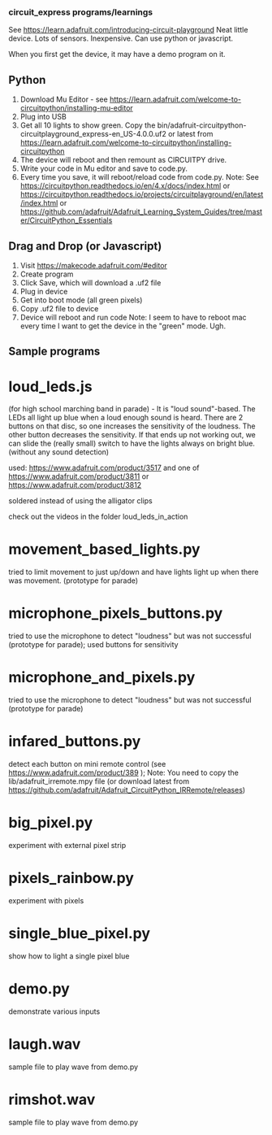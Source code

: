 ### circuit_express programs/learnings

See https://learn.adafruit.com/introducing-circuit-playground Neat little device.
Lots of sensors. Inexpensive. Can use python or javascript.

When you first get the device, it may have a demo program on it. 

## Python
1. Download Mu Editor - see https://learn.adafruit.com/welcome-to-circuitpython/installing-mu-editor
2. Plug into USB
3. Get all 10 lights to show green. Copy the bin/adafruit-circuitpython-circuitplayground_express-en_US-4.0.0.uf2 or latest from https://learn.adafruit.com/welcome-to-circuitpython/installing-circuitpython 
4. The device will reboot and then remount as CIRCUITPY drive.
5. Write your code in Mu editor and save to code.py.
6. Every time you save, it will reboot/reload code from code.py.
Note: See https://circuitpython.readthedocs.io/en/4.x/docs/index.html or https://circuitpython.readthedocs.io/projects/circuitplayground/en/latest/index.html or https://github.com/adafruit/Adafruit_Learning_System_Guides/tree/master/CircuitPython_Essentials

## Drag and Drop (or Javascript)
1. Visit https://makecode.adafruit.com/#editor 
2. Create program
3. Click Save, which will download a .uf2 file
4. Plug in device
5. Get into boot mode (all green pixels)
6. Copy .uf2 file to device
7. Device will reboot and run code
Note: I seem to have to reboot mac every time I want to get the device in the "green" mode. Ugh.

## Sample programs

# loud_leds.js
(for high school marching band in parade) - It is "loud sound"-based. The LEDs all light up blue when a loud enough sound is heard. There are 2 buttons on that disc, so one increases the sensitivity of the loudness. The other button decreases the sensitivity. If that ends up not working out, we can slide the (really small) switch to have the lights always on bright blue. (without any sound detection) 

used: https://www.adafruit.com/product/3517 and one of https://www.adafruit.com/product/3811 or https://www.adafruit.com/product/3812

soldered instead of using the alligator clips

check out the videos in the folder loud_leds_in_action

# movement_based_lights.py
tried to limit movement to just up/down and have lights light up when there was movement. (prototype for parade)

# microphone_pixels_buttons.py
tried to use the microphone to detect "loudness" but was not successful (prototype for parade); used buttons for sensitivity

# microphone_and_pixels.py
tried to use the microphone to detect "loudness" but was not successful (prototype for parade)

# infared_buttons.py
detect each button on mini remote control (see https://www.adafruit.com/product/389 ); Note: You need to copy the lib/adafruit_irremote.mpy file (or download latest from https://github.com/adafruit/Adafruit_CircuitPython_IRRemote/releases)

# big_pixel.py
experiment with external pixel strip

# pixels_rainbow.py
experiment with pixels

# single_blue_pixel.py
show how to light a single pixel blue

# demo.py
demonstrate various inputs

# laugh.wav
sample file to play wave from demo.py

# rimshot.wav
sample file to play wave from demo.py
